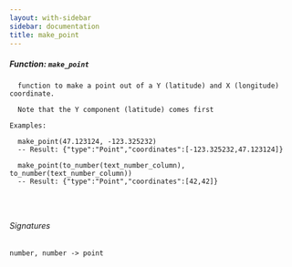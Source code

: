 ```yaml
---
layout: with-sidebar
sidebar: documentation
title: make_point
---
```


##### Function: `make_point`
```
  function to make a point out of a Y (latitude) and X (longitude) coordinate.

  Note that the Y component (latitude) comes first

Examples:

  make_point(47.123124, -123.325232)
  -- Result: {"type":"Point","coordinates":[-123.325232,47.123124]}

  make_point(to_number(text_number_column), to_number(text_number_column))
  -- Result: {"type":"Point","coordinates":[42,42]}




```

###### Signatures
    number, number -> point

